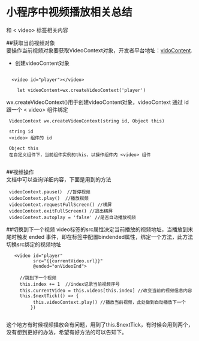 # 小程序中视频播放相关总结  

和 < video> 标签相关内容

##获取当前视频对象  
要操作当前视频对象要获取VideoContext对象，开发者平台地址：<a href="https://developers.weixin.qq.com/miniprogram/dev/api/VideoContext.html">vidoContent</a>. 

- 创建videoContent对象
  
```  
 
  <video id="player"></video>
  
	let videoContent=wx.createVideoContext('player')  
```  
wx.createVideoContext()用于创建videoContent对象，videoContext 通过 id 跟一个 < video> 组件绑定


```
 VideoContext wx.createVideoContext(string id, Object this) 
 
 string id
 <video> 组件的 id

 Object this
 在自定义组件下，当前组件实例的this，以操作组件内 <video> 组件
 
```  

##视频操作  
文档中可以查询详细内容，下面是用到的方法

```
 videoContext.pause(） //暂停视频
 videoContext.play()  //播放视频
 videoContext.requestFullScreen() //横屏 
 videoContext.exitFullScreen() //退出横屏
 videoContext.autoplay = 'false' //是否自动播放视频
```  

##切换到下一个视频
video标签的src属性决定当前播放的视频地址，当播放到末尾时触发 ended 事件，即在标签中配置bindended属性，绑定一个方法，此方法切换src绑定的视频地址

```
   <video id="player"
          src="{{currentVideo.url}}"
          @ended="onVideoEnd">
          
     //跳到下一个视频     
     this.index += 1  //index记录当前视频序号
     this.currentVideo = this.videos[this.index] //改变当前的视频信息内容
     this.$nextTick(() => {
          this.videoContext.play() //播放当前视频，此处做到自动播放下一个
         })
   
```
这个地方有时候视频播放会有问题，用到了this.$nextTick，有时候会用到两个，没有想到更好的办法，希望有好方法的可以告知下。




